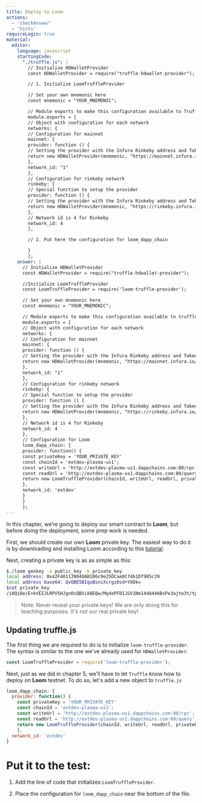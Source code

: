 ```yaml
---
title: Deploy to Loom
actions:
  - 'checkAnswer'
  - 'hints'
requireLogin: true
material:
  editor:
    language: javascript
    startingCode:
      "./truffle.js": |
        // Initialize HDWalletProvider
        const HDWalletProvider = require("truffle-hdwallet-provider");

        // 1. Initialize LoomTruffleProvider

        // Set your own mnemonic here
        const mnemonic = "YOUR_MNEMONIC";

        // Module exports to make this configuration available to Truffle itself
        module.exports = {
        // Object with configuration for each network
        networks: {
        // Configuration for mainnet
        mainnet: {
        provider: function () {
        // Setting the provider with the Infura Rinkeby address and Token
        return new HDWalletProvider(mnemonic, "https://mainnet.infura.io/v3/YOUR_TOKEN")
        },
        network_id: "1"
        },
        // Configuration for rinkeby network
        rinkeby: {
        // Special function to setup the provider
        provider: function () {
        // Setting the provider with the Infura Rinkeby address and Token
        return new HDWalletProvider(mnemonic, "https://rinkeby.infura.io/v3/YOUR_TOKEN")
        },
        // Network id is 4 for Rinkeby
        network_id: 4
        },

        // 2. Put here the configuration for loom_dapp_chain

        }
        };
    answer: |
      // Initialize HDWalletProvider
      const HDWalletProvider = require("truffle-hdwallet-provider");

      //Initialize LoomTruffleProvider
      const LoomTruffleProvider = require('loom-truffle-provider');

      // Set your own mnemonic here
      const mnemonic = "YOUR_MNEMONIC";

      // Module exports to make this configuration available to truffle itself
      module.exports = {
      // Object with configuration for each network
      networks: {
      // Configuration for mainnet
      mainnet: {
      provider: function () {
      // Setting the provider with the Infura Rinkeby address and Token
      return new HDWalletProvider(mnemonic, "https://mainnet.infura.io/v3/YOUR_TOKEN")
      },
      network_id: "1"
      },
      // Configuration for rinkeby network
      rinkeby: {
      // Special function to setup the provider
      provider: function () {
      // Setting the provider with the Infura Rinkeby address and Token
      return new HDWalletProvider(mnemonic, "https://rinkeby.infura.io/v3/YOUR_TOKEN")
      },
      // Network id is 4 for Rinkeby
      network_id: 4
      },
      // Configuration for Loom
      loom_dapp_chain: {
      provider: function() {
      const privateKey = 'YOUR_PRIVATE_KEY'
      const chainId = 'extdev-plasma-us1';
      const writeUrl = 'http://extdev-plasma-us1.dappchains.com:80/rpc';
      const readUrl = 'http://extdev-plasma-us1.dappchains.com:80/query';;
      return new LoomTruffleProvider(chainId, writeUrl, readUrl, privateKey)
      },
      network_id: 'extdev'
      }
      }
      };
---
```


In this chapter, we’re going to deploy our smart contract to **Loom**, but before doing the deployment, some prep work is needed.

First, we should create our own **Loom** private key. The easiest way to do it is by downloading and installing Loom according to this <a href="https://loomx.io/developers/docs/en/basic-install-all.html" target=_blank>tutorial</a>.

Next, creating a private key is as as simple as this:

```bash
$./loom genkey -a public_key -k private_key
local address: 0x42F401139048AB106c9e25DCae0Cf4b1Df985c39
local address base64: QvQBE5BIqxBsniXcrgz0sd+YXDk=
$cat private_key
/i0Qi8e/E+kVEIJLRPV5HJgn0sQBVi88EQw/Mq4ePFD1JGV1Nm14dA446BsPe3ajte3t/tpj7HaHDL84+Ce4Dg==
```
> Note: Never reveal your private keys! We are only doing this for teaching purposes. It's not our real private key!

## Updating truffle.js

The first thing we are required to do is to initialize `loom-truffle-provider`. The syntax is similar to the one we've already used for `HDWalletProvider`:

```JavaScript
const LoomTruffleProvider = require('loom-truffle-provider');
```

Next, just as we did in chapter 5, we'll have to let `Truffle` know how to deploy on **Loom** testnet. To do so, let's add a new object to `truffle.js`

```JavaScript
loom_dapp_chain: {
  provider: function() {
    const privateKey = 'YOUR_PRIVATE_KEY'
    const chainId = 'extdev-plasma-us1';
    const writeUrl = 'http://extdev-plasma-us1.dappchains.com:80/rpc';
    const readUrl = 'http://extdev-plasma-us1.dappchains.com:80/query';;
    return new LoomTruffleProvider(chainId, writeUrl, readUrl, privateKey)
    },
  network_id: 'extdev'
}
```

# Put it to the test:

1. Add the line of code that initializes `LoomTruffleProvider`.

2. Place the configuration for `loom_dapp_chain` near the bottom of the file.
